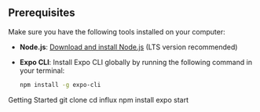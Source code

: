 ## Prerequisites

Make sure you have the following tools installed on your computer:

- **Node.js**: [Download and install Node.js](https://nodejs.org/) (LTS version recommended)
- **Expo CLI**: Install Expo CLI globally by running the following command in your terminal:

  ```bash
  npm install -g expo-cli

  
Getting Started
  git clone <repository-url>
cd influx
npm install
expo start

